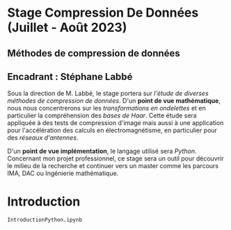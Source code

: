 # Stage Compression De Données (Juillet - Août 2023)
## Méthodes de compression de données 
## Encadrant : Stéphane Labbé

Sous la direction de M. Labbé, le stage portera sur *l'étude de diverses méthodes de compression de données*. 
D'un **point de vue mathématique**, nous nous concentrerons sur les *transformations en ondelettes* et en particulier 
la compréhension des *bases de Haar*. Cette étude sera appliquée à des tests de compression d'image mais aussi à une application 
pour l'accélération des calculs en électromagnétisme, en particulier pour des *réseaux d'antennes*. 

D'un **point de vue implémentation**, le langage utilisé sera *Python*. Concernant mon projet professionnel, ce stage sera un outil 
pour découvrir le milieu de la recherche et continuer vers un master comme les parcours IMA, DAC ou Ingénierie mathématique.

# Introduction

```
IntroductionPython.ipynb
```
